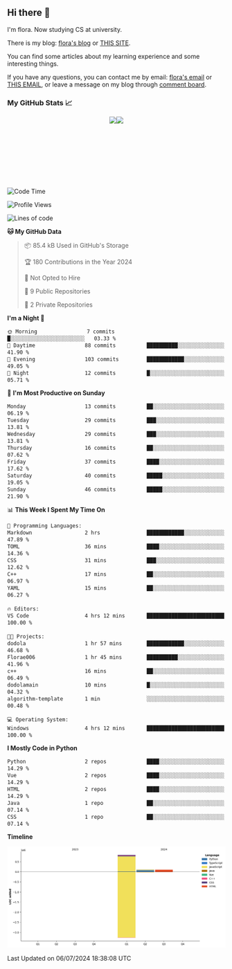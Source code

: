 ## Hi there 👋

I'm flora. Now studying CS at university. 

There is my blog: [flora's blog](https://florae006.github.io/) or [THIS SITE](https://dodolalorc.cn/). 

You can find some articles about my learning experience and some interesting things.

If you have any questions, you can contact me by email: [flora's email](mailto:chenflora124@gmail.com) or [THIS EMAIL](mailto:flora_chen2021@163.com), or leave a message on my blog through [comment board](https://florae006.github.io/comments/).

### My GitHub Stats 📈
<div style="display:flex;flex-direction:row;justify-content:center;">
  <img height="150" class="img" src="https://github-readme-stats.vercel.app/api?username=Florae006&count_private=true&show_icons=true&theme=graywhite&show_owner=true" />
  <img height="150" class="img" src="https://github-readme-stats.vercel.app/api/top-langs/?username=Florae006&layout=compact&theme=graywhite" />
</div>

<!--START_SECTION:waka-->
![Code Time](http://img.shields.io/badge/Code%20Time-4%20hrs%2012%20mins-blue)

![Profile Views](http://img.shields.io/badge/Profile%20Views-64-blue)

![Lines of code](https://img.shields.io/badge/From%20Hello%20World%20I%27ve%20Written-1.0%20million%20lines%20of%20code-blue)

**🐱 My GitHub Data** 

> 📦 85.4 kB Used in GitHub's Storage 
 > 
> 🏆 180 Contributions in the Year 2024
 > 
> 🚫 Not Opted to Hire
 > 
> 📜 9 Public Repositories 
 > 
> 🔑 2 Private Repositories 
 > 
**I'm a Night 🦉** 

```text
🌞 Morning                7 commits           █░░░░░░░░░░░░░░░░░░░░░░░░   03.33 % 
🌆 Daytime                88 commits          ██████████░░░░░░░░░░░░░░░   41.90 % 
🌃 Evening                103 commits         ████████████░░░░░░░░░░░░░   49.05 % 
🌙 Night                  12 commits          █░░░░░░░░░░░░░░░░░░░░░░░░   05.71 % 
```
📅 **I'm Most Productive on Sunday** 

```text
Monday                   13 commits          ██░░░░░░░░░░░░░░░░░░░░░░░   06.19 % 
Tuesday                  29 commits          ███░░░░░░░░░░░░░░░░░░░░░░   13.81 % 
Wednesday                29 commits          ███░░░░░░░░░░░░░░░░░░░░░░   13.81 % 
Thursday                 16 commits          ██░░░░░░░░░░░░░░░░░░░░░░░   07.62 % 
Friday                   37 commits          ████░░░░░░░░░░░░░░░░░░░░░   17.62 % 
Saturday                 40 commits          █████░░░░░░░░░░░░░░░░░░░░   19.05 % 
Sunday                   46 commits          █████░░░░░░░░░░░░░░░░░░░░   21.90 % 
```


📊 **This Week I Spent My Time On** 

```text
💬 Programming Languages: 
Markdown                 2 hrs               ████████████░░░░░░░░░░░░░   47.89 % 
TOML                     36 mins             ████░░░░░░░░░░░░░░░░░░░░░   14.36 % 
CSS                      31 mins             ███░░░░░░░░░░░░░░░░░░░░░░   12.62 % 
C++                      17 mins             ██░░░░░░░░░░░░░░░░░░░░░░░   06.97 % 
YAML                     15 mins             ██░░░░░░░░░░░░░░░░░░░░░░░   06.27 % 

🔥 Editors: 
VS Code                  4 hrs 12 mins       █████████████████████████   100.00 % 

🐱‍💻 Projects: 
dodola                   1 hr 57 mins        ████████████░░░░░░░░░░░░░   46.68 % 
Florae006                1 hr 45 mins        ██████████░░░░░░░░░░░░░░░   41.96 % 
c++                      16 mins             ██░░░░░░░░░░░░░░░░░░░░░░░   06.49 % 
dodolamain               10 mins             █░░░░░░░░░░░░░░░░░░░░░░░░   04.32 % 
algorithm-template       1 min               ░░░░░░░░░░░░░░░░░░░░░░░░░   00.48 % 

💻 Operating System: 
Windows                  4 hrs 12 mins       █████████████████████████   100.00 % 
```

**I Mostly Code in Python** 

```text
Python                   2 repos             ████░░░░░░░░░░░░░░░░░░░░░   14.29 % 
Vue                      2 repos             ████░░░░░░░░░░░░░░░░░░░░░   14.29 % 
HTML                     2 repos             ████░░░░░░░░░░░░░░░░░░░░░   14.29 % 
Java                     1 repo              ██░░░░░░░░░░░░░░░░░░░░░░░   07.14 % 
CSS                      1 repo              ██░░░░░░░░░░░░░░░░░░░░░░░   07.14 % 
```



**Timeline**

![Lines of Code chart](https://raw.githubusercontent.com/Florae006/Florae006/main/assets/bar_graph.png)


 Last Updated on 06/07/2024 18:38:08 UTC
<!--END_SECTION:waka-->

<!--
**Florae006/Florae006** is a ✨ _special_ ✨ repository because its `README.md` (this file) appears on your GitHub profile.

Here are some ideas to get you started:

- 🔭 I’m currently working on ...
- 🌱 I’m currently learning ...
- 👯 I’m looking to collaborate on ...
- 🤔 I’m looking for help with ...
- 💬 Ask me about ...
- 📫 How to reach me: ...
- 😄 Pronouns: ...
- ⚡ Fun fact: ...
  -->
